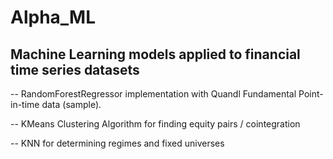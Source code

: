 # Alpha_ML
## Machine Learning models applied to financial time series datasets

 -- RandomForestRegressor implementation with Quandl Fundamental Point-in-time data (sample).
 
 -- KMeans Clustering Algorithm for finding equity pairs / cointegration
 
 -- KNN for determining regimes and fixed universes


